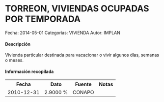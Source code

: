 TORREON, VIVIENDAS OCUPADAS POR TEMPORADA
=====

Fecha: 2014-05-01
Categorías: VIVIENDA
Autor: IMPLAN

#### Descripción

Vivienda particular destinada para vacacionar o vivir algunos días, semanas o meses.

#### Información recopilada

<table class="table table-hover table-bordered">
  <tr><th>Fecha</th><th>Dato</th><th>Fuente</th><th>Notas</th></tr>
  <tr><td>2010-12-31</td><td>2.9000 %</td><td>CONAPO</td><td></td></tr>
</table>
